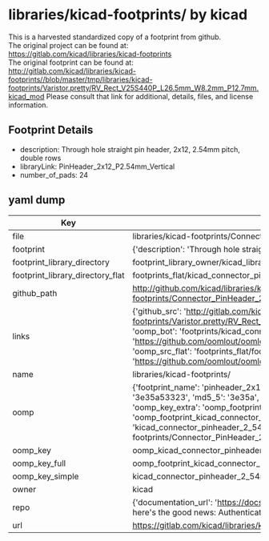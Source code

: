 # libraries/kicad-footprints/ by kicad  
This is a harvested standardized copy of a footprint from github.  
The original project can be found at:  
https://gitlab.com/kicad/libraries/kicad-footprints  
The original footprint can be found at:
http://gitlab.com/kicad/libraries/kicad-footprints//blob/master/tmp/libraries/kicad-footprints/Varistor.pretty/RV_Rect_V25S440P_L26.5mm_W8.2mm_P12.7mm.kicad_mod
Please consult that link for additional, details, files, and license information.  
## Footprint Details
* description: Through hole straight pin header, 2x12, 2.54mm pitch, double rows  
* libraryLink: PinHeader_2x12_P2.54mm_Vertical  
* number_of_pads: 24  
## yaml dump  
| Key | Value |  
| --- | --- |  
| file | libraries/kicad-footprints/Connector_PinHeader_2.54mm.pretty/PinHeader_2x12_P2.54mm_Vertical.kicad_mod |  
| footprint | {'description': 'Through hole straight pin header, 2x12, 2.54mm pitch, double rows', 'libraryLink': 'PinHeader_2x12_P2.54mm_Vertical', 'number_of_pads': 24} |  
| footprint_library_directory | footprint_library_owner/kicad_libraries/kicad-footprints/ |  
| footprint_library_directory_flat | footprints_flat/kicad_connector_pinheader_2_54mm_pinheader_2x12_p2_54mm_vertical/working |  
| github_path | http://github.com/kicad/libraries/kicad-footprints//blob/master/tmp/libraries/kicad-footprints/Connector_PinHeader_2.54mm.pretty/PinHeader_2x12_P2.54mm_Vertical.kicad_mod |  
| links | {'github_src': 'http://gitlab.com/kicad/libraries/kicad-footprints//blob/master/tmp/libraries/kicad-footprints/Varistor.pretty/RV_Rect_V25S440P_L26.5mm_W8.2mm_P12.7mm.kicad_mod', 'github_src_repo': 'https://gitlab.com/kicad/libraries/kicad-footprints', 'oomp_bot': 'footprints/kicad_connector_pinheader_2_54mm_pinheader_2x12_p2_54mm_vertical/working', 'oomp_bot_github': 'https://github.com/oomlout/oomlout_oomp_footprint_bot/tree/main/footprints/kicad_connector_pinheader_2_54mm_pinheader_2x12_p2_54mm_vertical/working', 'oomp_src_flat': 'footprints_flat/footprints_flat/kicad_connector_pinheader_2_54mm_pinheader_2x12_p2_54mm_vertical/working', 'oomp_src_flat_github': 'https://github.com/oomlout/oomlout_oomp_footprint_src/tree/main/footprints_flat/kicad_connector_pinheader_2_54mm_pinheader_2x12_p2_54mm_vertical/working'} |  
| name | libraries/kicad-footprints/ |  
| oomp | {'footprint_name': 'pinheader_2x12_p2_54mm_vertical', 'library_name': 'connector_pinheader_2_54mm', 'md5': '3e35a5332326ca0fd4ace120ab2a3f41', 'md5_10': '3e35a53323', 'md5_5': '3e35a', 'md5_6': '3e35a5', 'oomp_key': 'oomp_kicad_connector_pinheader_2_54mm_pinheader_2x12_p2_54mm_vertical', 'oomp_key_extra': 'oomp_footprint_kicad_connector_pinheader_2_54mm_pinheader_2x12_p2_54mm_vertical', 'oomp_key_full': 'oomp_footprint_kicad_connector_pinheader_2_54mm_pinheader_2x12_p2_54mm_vertical_3e35a5', 'oomp_key_simple': 'kicad_connector_pinheader_2_54mm_pinheader_2x12_p2_54mm_vertical', 'original_filename': 'libraries/kicad-footprints/Connector_PinHeader_2.54mm.pretty/PinHeader_2x12_P2.54mm_Vertical.kicad_mod', 'owner_name': 'kicad'} |  
| oomp_key | oomp_kicad_connector_pinheader_2_54mm_pinheader_2x12_p2_54mm_vertical |  
| oomp_key_full | oomp_footprint_kicad_connector_pinheader_2_54mm_pinheader_2x12_p2_54mm_vertical |  
| oomp_key_simple | kicad_connector_pinheader_2_54mm_pinheader_2x12_p2_54mm_vertical |  
| owner | kicad |  
| repo | {'documentation_url': 'https://docs.github.com/rest/overview/resources-in-the-rest-api#rate-limiting', 'message': "API rate limit exceeded for 84.66.173.59. (But here's the good news: Authenticated requests get a higher rate limit. Check out the documentation for more details.)"} |  
| url | https://gitlab.com/kicad/libraries/kicad-footprints |  

